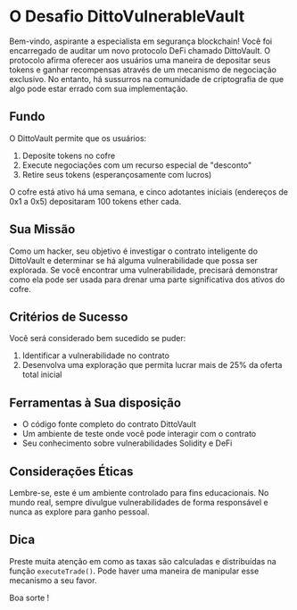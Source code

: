 # O Desafio DittoVulnerableVault
Bem-vindo, aspirante a especialista em segurança blockchain! Você foi encarregado de auditar um novo protocolo DeFi chamado DittoVault. O protocolo afirma oferecer aos usuários uma maneira de depositar seus tokens e ganhar recompensas através de um mecanismo de negociação exclusivo. No entanto, há sussurros na comunidade de criptografia de que algo pode estar errado com sua implementação.

## Fundo
O DittoVault permite que os usuários:

  1. Deposite tokens no cofre
  2. Execute negociações com um recurso especial de "desconto"
  3. Retire seus tokens (esperançosamente com lucros)

O cofre está ativo há uma semana, e cinco adotantes iniciais (endereços de 0x1 a 0x5) depositaram 100 tokens ether cada.

## Sua Missão
Como um hacker, seu objetivo é investigar o contrato inteligente do DittoVault e determinar se há alguma vulnerabilidade que possa ser explorada. Se você encontrar uma vulnerabilidade, precisará demonstrar como ela pode ser usada para drenar uma parte significativa dos ativos do cofre.

## Critérios de Sucesso
Você será considerado bem sucedido se puder:

  1. Identificar a vulnerabilidade no contrato
  2. Desenvolva uma exploração que permita lucrar mais de 25% da oferta total inicial

## Ferramentas à Sua disposição
  - O código fonte completo do contrato DittoVault
  - Um ambiente de teste onde você pode interagir com o contrato
  - Seu conhecimento sobre vulnerabilidades Solidity e DeFi

## Considerações Éticas
Lembre-se, este é um ambiente controlado para fins educacionais. No mundo real, sempre divulgue vulnerabilidades de forma responsável e nunca as explore para ganho pessoal.

## Dica
Preste muita atenção em como as taxas são calculadas e distribuídas na função `executeTrade()`. Pode haver uma maneira de manipular esse mecanismo a seu favor.

Boa sorte !